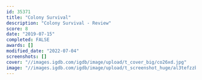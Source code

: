 ```yaml
---
id: 35371
title: "Colony Survival"
description: "Colony Survival - Review"
score: 8
date: "2019-07-15"
completed: FALSE
awards: []
modified_date: "2022-07-04"
screenshots: []
cover: "//images.igdb.com/igdb/image/upload/t_cover_big/co26xd.jpg"
image: "//images.igdb.com/igdb/image/upload/t_screenshot_huge/al3tefzzb0l3qrjeayje.jpg"
---
```

